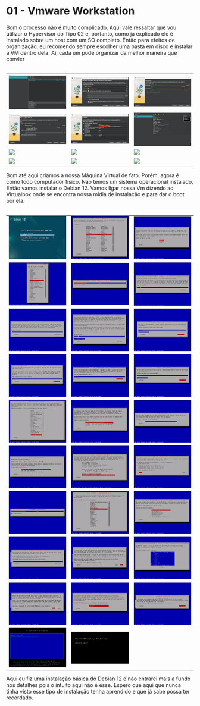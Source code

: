 # 01 - Vmware Workstation

Bom o processo não é muito complicado. Aqui vale ressaltar que vou utilizar o Hypervisor do Tipo 02 e, portanto, como já explicado ele é instalado sobre um host com um SO completo. Então para efeitos de organização, eu recomendo sempre escolher uma pasta em disco e instalar a VM dentro dela. Ai, cada um pode organizar da melhor maneira que convier <br></br>

<table>
      <tr>
          <td width="33%"><img src="Imagens/1.png"></img></td>
          <td width="33%"><img src="Imagens/2.png"></img></td>
          <td width="33%"><img src="Imagens/3.png"></img></td>
      </tr>
      <tr>
          <td width="33%"><img src="Imagens/4.png"></img></td>
          <td width="33%"><img src="Imagens/5.png"></img></td>
          <td width="33%"><img src="Imagens/6.png"></img></td>
      </tr>
      <tr>
          <td width="33%"><img src="Imagens/7.png"></img></td>
          <td width="33%"><img src="Imagens/8.png"></img></td>
          <td width="33%"><img src="Imagens/9.png"></img></td>
      </tr>
      <tr>
          <td width="33%"><img src="Imagens/10.png"></img></td>
          <td width="33%"><img src="Imagens/11.png"></img></td>
          <td width="33%"><img src="Imagens/12.png"></img></td>
      </tr>
      </tr>
</table>

Bom até aqui criamos a nossa Máquina Virtual de fato. Porém, agora é como todo computador físico. Não temos um sistema operacional instalado. Então vamos instalar o Debian 12. Vamos ligar nossa Vm dizendo ao Virtualbox onde se encontra nossa mídia de instalação e para dar o boot por ela. <br></br>

<table>
      <tr>
          <td width="33%"><img src="Imagens/so/1.png"></img></td>
          <td width="33%"><img src="Imagens/so/2.png"></img></td>
          <td width="33%"><img src="Imagens/so/3.png"></img></td>
      </tr>
      <tr>
          <td width="33%"><img src="Imagens/so/4.png"></img></td>
          <td width="33%"><img src="Imagens/so/5.png"></img></td>
          <td width="33%"><img src="Imagens/so/6.png"></img></td>
      </tr>
      <tr>
          <td width="33%"><img src="Imagens/so/7.png"></img></td>
          <td width="33%"><img src="Imagens/so/8.png"></img></td>
          <td width="33%"><img src="Imagens/so/9.png"></img></td>
      </tr>
      <tr>
          <td width="33%"><img src="Imagens/so/10.png"></img></td>
          <td width="33%"><img src="Imagens/so/11.png"></img></td>
          <td width="33%"><img src="Imagens/so/12.png"></img></td>
      </tr>
      <tr>
          <td width="33%"><img src="Imagens/so/14.png"></img></td>
          <td width="33%"><img src="Imagens/so/15.png"></img></td>
          <td width="33%"><img src="Imagens/so/16.png"></img></td>
      </tr>
      <tr>
          <td width="33%"><img src="Imagens/so/17.png"></img></td>
          <td width="33%"><img src="Imagens/so/18.png"></img></td>
          <td width="33%"><img src="Imagens/so/19.png"></img></td>
      </tr>
      <tr>
          <td width="33%"><img src="Imagens/so/20.png"></img></td>
          <td width="33%"><img src="Imagens/so/21.png"></img></td>
          <td width="33%"><img src="Imagens/so/22.png"></img></td>
      </tr>
      <tr>
          <td width="33%"><img src="Imagens/so/23.png"></img></td>
          <td width="33%"><img src="Imagens/so/24.png"></img></td>
          <td width="33%"><img src="Imagens/so/25.png"></img></td>
      </tr>
      <tr>
          <td width="33%"><img src="Imagens/so/26.png"></img></td>
          <td width="33%"><img src="Imagens/so/27.png"></img></td>
          <td width="33%"><img src="Imagens/so/28.png"></img></td>
      </tr>
      <tr>
          <td width="33%"><img src="Imagens/so/29.png"></img></td>
          <td width="33%"><img src="Imagens/so/30.png"></img></td>
          <td width="33%"></td>
      </tr>
</table>

Aqui eu fiz uma instalação básica do Debian 12 e não entrarei mais a fundo nos detalhes pois o intuito aqui não é esse. Espero que aqui que nunca tinha visto esse tipo de instalação tenha aprendido e que já sabe possa ter recordado.